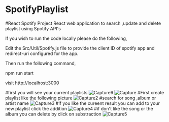 # SpotifyPlaylist
#React Spotify Project
React web application to search ,update and delete playlist using Spotify API's

If you wish to run the code locally please do the following,

Edit the Src/Util/Spotify.js file to provide the client ID of spotify app and redirect-uri configured for the app.

Then run the following command,

npm run start

visit http://localhost:3000

#first you will see your current playlists
![Capture6](https://user-images.githubusercontent.com/26695426/62009195-250b1b00-b122-11e9-886d-b877b3db0167.PNG)
![Capture](https://user-images.githubusercontent.com/26695426/61961085-72558400-af8c-11e9-9532-d549e8333e83.PNG)
#First create playlist like the following picture
![Capture2](https://user-images.githubusercontent.com/26695426/61961434-150e0280-af8d-11e9-937b-d888499612a0.PNG)
#search for song ,album or artist name 
![Capture3](https://user-images.githubusercontent.com/26695426/61961485-2820d280-af8d-11e9-9294-cd8d7f19e1fb.PNG)
#if you like the cureent result you can add to your new playlist click the addition 
![Capture4](https://user-images.githubusercontent.com/26695426/61961538-340c9480-af8d-11e9-84fb-02dba494c6a0.PNG)
#if don't like the song or the album you can delete by click on substraction 
![Capture5](https://user-images.githubusercontent.com/26695426/61961573-44bd0a80-af8d-11e9-8f58-feea2d4ebbb0.PNG)

